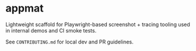 # appmat

Lightweight scaffold for Playwright-based screenshot + tracing tooling used in internal demos and CI smoke tests.

See `CONTRIBUTING.md` for local dev and PR guidelines.